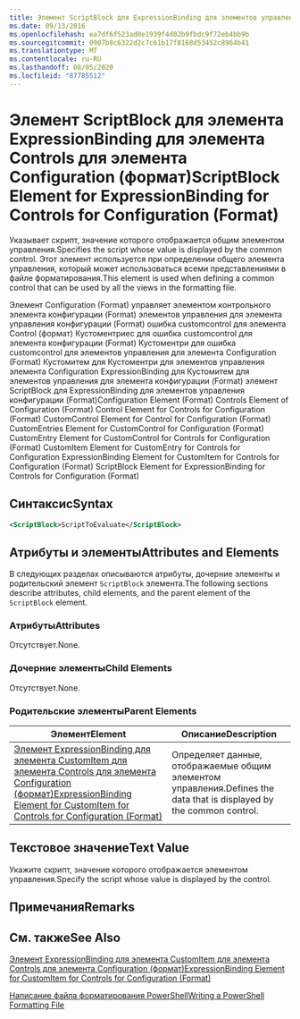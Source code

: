 ```yaml
---
title: Элемент ScriptBlock для ExpressionBinding для элементов управления Configuration (Format) | Документация Майкрософт
ms.date: 09/13/2016
ms.openlocfilehash: ea7df6f523ad0e1939f4d02b9fbdc9f72eb4bb9b
ms.sourcegitcommit: 0907b8c6322d2c7c61b17f8168d53452c8964b41
ms.translationtype: MT
ms.contentlocale: ru-RU
ms.lasthandoff: 08/05/2020
ms.locfileid: "87785512"
---
```

# <a name="scriptblock-element-for-expressionbinding-for-controls-for-configuration-format"></a><span data-ttu-id="32c01-102">Элемент ScriptBlock для элемента ExpressionBinding для элемента Controls для элемента Configuration (формат)</span><span class="sxs-lookup"><span data-stu-id="32c01-102">ScriptBlock Element for ExpressionBinding for Controls for Configuration (Format)</span></span>

<span data-ttu-id="32c01-103">Указывает скрипт, значение которого отображается общим элементом управления.</span><span class="sxs-lookup"><span data-stu-id="32c01-103">Specifies the script whose value is displayed by the common control.</span></span> <span data-ttu-id="32c01-104">Этот элемент используется при определении общего элемента управления, который может использоваться всеми представлениями в файле форматирования.</span><span class="sxs-lookup"><span data-stu-id="32c01-104">This element is used when defining a common control that can be used by all the views in the formatting file.</span></span>

<span data-ttu-id="32c01-105">Элемент Configuration (Format) управляет элементом контрольного элемента конфигурации (Format) элементов управления для элемента управления конфигурации (Format) ошибка customcontrol для элемента Control (формат) Кустоментриес для ошибка customcontrol для элемента конфигурации (Format) Кустоментри для ошибка customcontrol для элементов управления для элемента Configuration (Format) Кустомитем для Кустоментри для элементов управления элемента Configuration ExpressionBinding для Кустомитем для элементов управления для элемента конфигурации (Format) элемент ScriptBlock для ExpressionBinding для элементов управления конфигурации (Format)</span><span class="sxs-lookup"><span data-stu-id="32c01-105">Configuration Element (Format) Controls Element of Configuration (Format) Control Element for Controls for Configuration (Format) CustomControl Element for Control for Configuration (Format) CustomEntries Element for CustomControl for Configuration (Format) CustomEntry Element for CustomControl for Controls for Configuration (Format) CustomItem Element for CustomEntry for Controls for Configuration ExpressionBinding Element for CustomItem for Controls for Configuration (Format) ScriptBlock Element for ExpressionBinding for Controls for Configuration (Format)</span></span>

## <a name="syntax"></a><span data-ttu-id="32c01-106">Синтаксис</span><span class="sxs-lookup"><span data-stu-id="32c01-106">Syntax</span></span>

```xml
<ScriptBlock>ScriptToEvaluate</ScriptBlock>
```

## <a name="attributes-and-elements"></a><span data-ttu-id="32c01-107">Атрибуты и элементы</span><span class="sxs-lookup"><span data-stu-id="32c01-107">Attributes and Elements</span></span>

<span data-ttu-id="32c01-108">В следующих разделах описываются атрибуты, дочерние элементы и родительский элемент `ScriptBlock` элемента.</span><span class="sxs-lookup"><span data-stu-id="32c01-108">The following sections describe attributes, child elements, and the parent element of the `ScriptBlock` element.</span></span>

### <a name="attributes"></a><span data-ttu-id="32c01-109">Атрибуты</span><span class="sxs-lookup"><span data-stu-id="32c01-109">Attributes</span></span>

<span data-ttu-id="32c01-110">Отсутствует.</span><span class="sxs-lookup"><span data-stu-id="32c01-110">None.</span></span>

### <a name="child-elements"></a><span data-ttu-id="32c01-111">Дочерние элементы</span><span class="sxs-lookup"><span data-stu-id="32c01-111">Child Elements</span></span>

<span data-ttu-id="32c01-112">Отсутствует.</span><span class="sxs-lookup"><span data-stu-id="32c01-112">None.</span></span>

### <a name="parent-elements"></a><span data-ttu-id="32c01-113">Родительские элементы</span><span class="sxs-lookup"><span data-stu-id="32c01-113">Parent Elements</span></span>

|<span data-ttu-id="32c01-114">Элемент</span><span class="sxs-lookup"><span data-stu-id="32c01-114">Element</span></span>|<span data-ttu-id="32c01-115">Описание</span><span class="sxs-lookup"><span data-stu-id="32c01-115">Description</span></span>|
|-------------|-----------------|
|[<span data-ttu-id="32c01-116">Элемент ExpressionBinding для элемента CustomItem для элемента Controls для элемента Configuration (формат)</span><span class="sxs-lookup"><span data-stu-id="32c01-116">ExpressionBinding Element for CustomItem for Controls for Configuration (Format)</span></span>](./expressionbinding-element-for-customitem-for-controls-for-configuration-format.md)|<span data-ttu-id="32c01-117">Определяет данные, отображаемые общим элементом управления.</span><span class="sxs-lookup"><span data-stu-id="32c01-117">Defines the data that is displayed by the common control.</span></span>|

## <a name="text-value"></a><span data-ttu-id="32c01-118">Текстовое значение</span><span class="sxs-lookup"><span data-stu-id="32c01-118">Text Value</span></span>

<span data-ttu-id="32c01-119">Укажите скрипт, значение которого отображается элементом управления.</span><span class="sxs-lookup"><span data-stu-id="32c01-119">Specify the script whose value is displayed by the control.</span></span>

## <a name="remarks"></a><span data-ttu-id="32c01-120">Примечания</span><span class="sxs-lookup"><span data-stu-id="32c01-120">Remarks</span></span>

## <a name="see-also"></a><span data-ttu-id="32c01-121">См. также</span><span class="sxs-lookup"><span data-stu-id="32c01-121">See Also</span></span>

[<span data-ttu-id="32c01-122">Элемент ExpressionBinding для элемента CustomItem для элемента Controls для элемента Configuration (формат)</span><span class="sxs-lookup"><span data-stu-id="32c01-122">ExpressionBinding Element for CustomItem for Controls for Configuration (Format)</span></span>](./expressionbinding-element-for-customitem-for-controls-for-configuration-format.md)

[<span data-ttu-id="32c01-123">Написание файла форматирования PowerShell</span><span class="sxs-lookup"><span data-stu-id="32c01-123">Writing a PowerShell Formatting File</span></span>](./writing-a-powershell-formatting-file.md)

